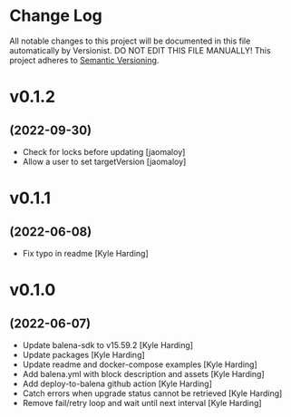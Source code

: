 # Change Log

All notable changes to this project will be documented in this file
automatically by Versionist. DO NOT EDIT THIS FILE MANUALLY!
This project adheres to [Semantic Versioning](http://semver.org/).

# v0.1.2
## (2022-09-30)

* Check for locks before updating [jaomaloy]
* Allow a user to set targetVersion [jaomaloy]

# v0.1.1
## (2022-06-08)

* Fix typo in readme [Kyle Harding]

# v0.1.0
## (2022-06-07)

* Update balena-sdk to v15.59.2 [Kyle Harding]
* Update packages [Kyle Harding]
* Update readme and docker-compose examples [Kyle Harding]
* Add balena.yml with block description and assets [Kyle Harding]
* Add deploy-to-balena github action [Kyle Harding]
* Catch errors when upgrade status cannot be retrieved [Kyle Harding]
* Remove fail/retry loop and wait until next interval [Kyle Harding]
